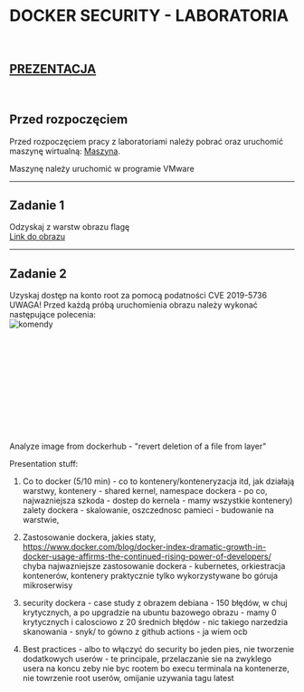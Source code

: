# DOCKER SECURITY - LABORATORIA

<br/>

## [PREZENTACJA](https://docs.google.com/presentation/d/1NpSKP3a9LD0olcxBPlbMGAGW8fOFvbmn/edit?usp=sharing&ouid=107243582246751591466&rtpof=true&sd=true)

<br/>

## Przed rozpoczęciem

Przed rozpoczęciem pracy z laboratoriami należy pobrać oraz uruchomić maszynę wirtualną: [Maszyna](https://1drv.ms/u/s!AvkfILhpQ62nhFH_BMR7wTQoOB6_?e=jjwcUx).

Maszynę należy uruchomić w programie VMware

---

## Zadanie 1

Odzyskaj z warstw obrazu flagę
<br/>
[Link do obrazu](https://hub.docker.com/layers/qxxxb/layers/latest/images/sha256-a89678536727abc0fbfe693b19ac0f8454502351dc792dabbee47bc9ab7420b2?context=explore)

---
## Zadanie 2

Uzyskaj dostęp na konto root za pomocą podatności CVE 2019-5736
UWAGA! Przed każdą próbą uruchomienia obrazu należy wykonać następujące polecenia:<br/>
![komendy](https://cdn.discordapp.com/attachments/279340834074263561/932684626512728124/unknown.png)



<br/><br/>
---
<br/><br/><br/><br/><br/><br/>
Analyze image from dockerhub - "revert deletion of a file from layer"

Presentation stuff:

1. Co to docker (5/10 min) - co to kontenery/konteneryzacja itd, jak działają warstwy, kontenery - shared kernel, namespace dockera - po co, najwazniejsza szkoda - dostep do kernela - mamy wszystkie kontenery) zalety dockera - skalowanie, oszczednosc pamieci - budowanie na warstwie, 
2. Zastosowanie dockera, jakies staty, https://www.docker.com/blog/docker-index-dramatic-growth-in-docker-usage-affirms-the-continued-rising-power-of-developers/
 chyba najwazniejsze zastosowanie dockera - kubernetes, orkiestracja kontenerów,
 kontenery praktycznie tylko wykorzystywane bo góruja mikroserwisy
3. security dockera - case study z obrazem debiana - 150 błędów, w chuj krytycznych, a po upgradzie na ubuntu bazowego obrazu - mamy 0 krytycznych i calosciowo z 20 średnich błędów - nic takiego
narzedzia skanowania - snyk/ to gówno z github actions - ja wiem ocb

4. Best practices - albo to włączyć do security bo jeden pies, 
nie tworzenie dodatkowych userów - te principale,
przelaczanie sie na zwyklego usera na koncu zeby nie byc rootem bo execu terminala na kontenerze, nie towrzenie root userów, omijanie uzywania tagu latest
